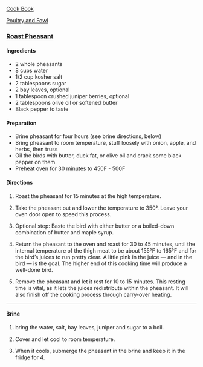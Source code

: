 [Cook Book](https://github.com/vmsmith/CookBook/blob/master/README.md)

[Poultry and Fowl](https://github.com/vmsmith/CookBook/blob/master/poultry_fowl.md)  

### [Roast Pheasant](https://honest-food.net/roast-pheasant-recipe/)    

#### Ingredients  

* 2 whole pheasants
* 8 cups water
* 1/2 cup kosher salt
* 2 tablespoons sugar
* 2 bay leaves, optional
* 1 tablespoon crushed juniper berries, optional
* 2 tablespoons olive oil or softened butter
* Black pepper to taste

#### Preparation  
* Brine pheasant for four hours (see brine directions, below)  
* Bring pheasant to room temperature, stuff loosely with onion, apple, and herbs, then truss  
* Oil the birds with butter, duck fat, or olive oil and crack some black pepper on them.  
* Preheat oven for 30 minutes to 450F - 500F 

#### Directions  

1. Roast the pheasant for 15 minutes at the high temperature. 

2. Take the pheasant out and lower the temperature to 350°. Leave your oven door open to speed this process.  

3. Optional step: Baste the bird with either butter or a boiled-down combination of butter and maple syrup.  

4. Return the pheasant to the oven and roast for 30 to 45 minutes, until the internal temperature of the thigh meat to be about 155°F to 165°F and for the bird’s juices to run pretty clear. A little pink in the juice — and in the bird — is the goal. The higher end of this cooking time will produce a well-done bird.  

5. Remove the pheasant and let it rest for 10 to 15 minutes. This resting time is vital, as it lets the juices redistribute within the pheasant. It will also finish off the cooking process through carry-over heating.

-----

#### Brine  

1. bring the water, salt, bay leaves, juniper and sugar to a boil.  

2. Cover and let cool to room temperature. 

3. When it cools, submerge the pheasant in the brine and keep it in the fridge for 4. 
